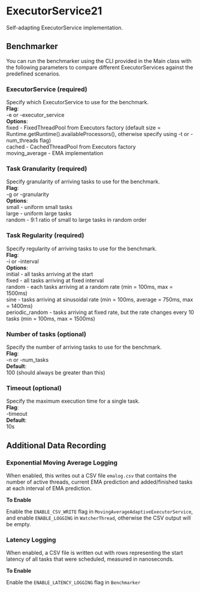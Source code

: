# ExecutorService21
Self-adapting ExecutorService implementation.

## Benchmarker
You can run the benchmarker using the CLI provided in the Main class with the following parameters to compare different ExecutorServices against the predefined scenarios.

### ExecutorService (required)
Specify which ExecutorService to use for the benchmark.  
**Flag**:  
-e or -executor_service  
**Options**:  
fixed - FixedThreadPool from Executors factory (default size = Runtime.getRuntime().availableProcessors(), otherwise specify using -t or -num_threads flag)  
cached - CachedThreadPool from Executors factory  
moving_average - EMA implementation

### Task Granularity (required)
Specify granularity of arriving tasks to use for the benchmark.  
**Flag**:  
-g or -granularity  
**Options**:  
small - uniform small tasks  
large - uniform large tasks  
random - 9:1 ratio of small to large tasks in random order  

### Task Regularity (required)
Specify regularity of arriving tasks to use for the benchmark.  
**Flag**:  
-i or -interval  
**Options**:  
initial - all tasks arriving at the start  
fixed - all tasks arriving at fixed interval  
random - each tasks arriving at a random rate (min = 100ms, max = 1500ms)  
sine - tasks arriving at sinusoidal rate (min = 100ms, average = 750ms, max = 1400ms)  
periodic_random - tasks arriving at fixed rate, but the rate changes every 10 tasks (min = 100ms, max = 1500ms)

### Number of tasks (optional)
Specify the number of arriving tasks to use for the benchmark.  
**Flag**:  
-n or -num_tasks  
**Default**:  
100 (should always be greater than this)

### Timeout (optional)
Specify the maximum execution time for a single task.  
**Flag**:  
-timeout  
**Default**:  
10s

## Additional Data Recording
### Exponential Moving Average Logging
When enabled, this writes out a CSV file `emalog.csv` that contains the number of active threads, current EMA prediction and added/finished tasks at each interval of EMA prediction.

**To Enable**

Enable the `ENABLE_CSV_WRITE` flag in `MovingAverageAdaptiveExecutorService`, and enable `ENABLE_LOGGING` in `WatcherThread`, otherwise the CSV output will be empty.
### Latency Logging
When enabled, a CSV file is written out with rows representing the start latency of all tasks that were scheduled, measured in nanoseconds.

**To Enable**

Enable the `ENABLE_LATENCY_LOGGING` flag in `Benchmarker`
